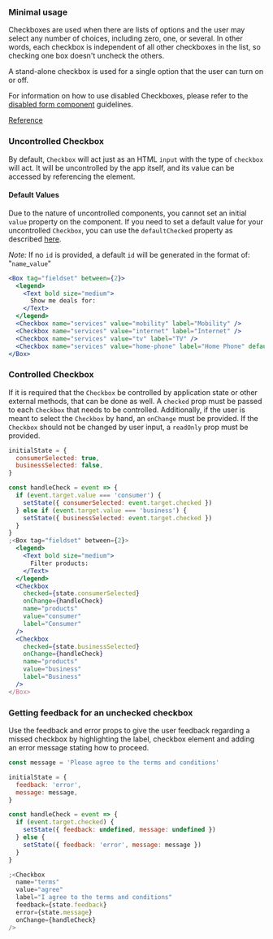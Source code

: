 ### Minimal usage

Checkboxes are used when there are lists of options and the user may select any number of choices, including zero, one, or several. In other words, each checkbox is independent of all other checkboxes in the list, so checking one box doesn't uncheck the others.

A stand-alone checkbox is used for a single option that the user can turn on or off.

For information on how to use disabled Checkboxes, please refer to the [disabled form component](#form-disabled-state) guidelines.

[Reference](https://www.nngroup.com/articles/checkboxes-vs-radio-buttons/)

### Uncontrolled Checkbox

By default, `Checkbox` will act just as an HTML `input` with the type of `checkbox` will act. It will be uncontrolled by the app itself, and its value can be accessed by referencing the element.

#### Default Values

Due to the nature of uncontrolled components, you cannot set an initial `value` property on the component. If you need to set a default value for your uncontrolled `Checkbox`, you can use the `defaultChecked` property as described [here](https://reactjs.org/docs/uncontrolled-components.html#default-values).

_Note:_ If no `id` is provided, a default `id` will be generated in the format of: "`name`\_`value`"

```jsx
<Box tag="fieldset" between={2}>
  <legend>
    <Text bold size="medium">
      Show me deals for:
    </Text>
  </legend>
  <Checkbox name="services" value="mobility" label="Mobility" />
  <Checkbox name="services" value="internet" label="Internet" />
  <Checkbox name="services" value="tv" label="TV" />
  <Checkbox name="services" value="home-phone" label="Home Phone" defaultChecked />
</Box>
```

### Controlled Checkbox

If it is required that the `Checkbox` be controlled by application state or other external methods, that can be done as well. A `checked` prop must be passed to each `Checkbox` that needs to be controlled. Additionally, if the user is meant to select the `Checkbox` by hand, an `onChange` must be provided. If the `Checkbox` should not be changed by user input, a `readOnly` prop must be provided.

```jsx
initialState = {
  consumerSelected: true,
  businessSelected: false,
}

const handleCheck = event => {
  if (event.target.value === 'consumer') {
    setState({ consumerSelected: event.target.checked })
  } else if (event.target.value === 'business') {
    setState({ businessSelected: event.target.checked })
  }
}
;<Box tag="fieldset" between={2}>
  <legend>
    <Text bold size="medium">
      Filter products:
    </Text>
  </legend>
  <Checkbox
    checked={state.consumerSelected}
    onChange={handleCheck}
    name="products"
    value="consumer"
    label="Consumer"
  />
  <Checkbox
    checked={state.businessSelected}
    onChange={handleCheck}
    name="products"
    value="business"
    label="Business"
  />
</Box>
```

### Getting feedback for an unchecked checkbox

Use the feedback and error props to give the user feedback regarding a missed checkbox by highlighting the label, checkbox element and adding an error message stating how to proceed.

```jsx
const message = 'Please agree to the terms and conditions'

initialState = {
  feedback: 'error',
  message: message,
}

const handleCheck = event => {
  if (event.target.checked) {
    setState({ feedback: undefined, message: undefined })
  } else {
    setState({ feedback: 'error', message: message })
  }
}

;<Checkbox
  name="terms"
  value="agree"
  label="I agree to the terms and conditions"
  feedback={state.feedback}
  error={state.message}
  onChange={handleCheck}
/>
```
